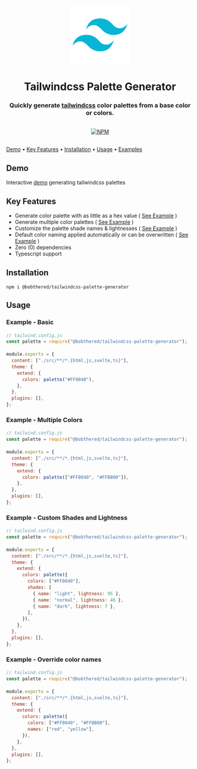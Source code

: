 <div align="center">

<img src="https://raw.githubusercontent.com/bobthered/tailwindcss-palette-generator/main/assets/logo-tailwindcss.png" style="width:10rem">

<h1>Tailwindcss Palette Generator</h1>
<h3>Quickly generate <a href="https://www.tailwindcss.com">tailwindcss</a> color palettes from a base color or colors.</h3>

<div style="padding-top:1rem; padding-bottom:1rem;">
  <a href="https://badge.fury.io/js/%40bobthered%2Ftailwindcss-palette-generator">
    <img src="https://badge.fury.io/js/%40bobthered%2Ftailwindcss-palette-generator.svg"
         alt="NPM">
  </a>
</div>

</div>

[Demo](#demo) • [Key Features](#key-features) • [Installation](#installation) • [Usage](#usage) • [Examples](#examples)

## Demo

Interactive [demo](https://bobthered.github.io/tailwindcss-palette-generator) generating tailwindcss palettes

## Key Features

- Generate color palette with as little as a hex value ( [See Example](#example-1) )
- Generate multiple color palettes ( [See Example](#example-2) )
- Customize the palette shade names & lightnesses ( [See Example](#example-3) )
- Default color naming applied automatically or can be overwritten ( [See Example](#example-4) )
- Zero (0) dependencies
- Typescript support

## Installation

```
npm i @bobthered/tailwindcss-palette-generator
```

## Usage

### Example - Basic<a name="example-1"></a>

```js
// tailwind.config.js
const palette = require("@bobthered/tailwindcss-palette-generator");

module.exports = {
  content: ["./src/**/*.{html,js,svelte,ts}"],
  theme: {
    extend: {
      colors: palette("#FF0040"),
    },
  },
  plugins: [],
};
```

### Example - Multiple Colors<a name="example-2"></a>

```js
// tailwind.config.js
const palette = require("@bobthered/tailwindcss-palette-generator");

module.exports = {
  content: ["./src/**/*.{html,js,svelte,ts}"],
  theme: {
    extend: {
      colors: palette(["#FF0040", "#FFBB00"]),
    },
  },
  plugins: [],
};
```

### Example - Custom Shades and Lightness<a name="example-3"></a>

```js
// tailwind.config.js
const palette = require("@bobthered/tailwindcss-palette-generator");

module.exports = {
  content: ["./src/**/*.{html,js,svelte,ts}"],
  theme: {
    extend: {
      colors: palette({
        colors: ["#FF0040"],
        shades: [
          { name: "light", lightness: 95 },
          { name: "normal", lightness: 46 },
          { name: "dark", lightness: 7 },
        ],
      }),
    },
  },
  plugins: [],
};
```

### Example - Override color names<a name="example-4"></a>

```js
// tailwind.config.js
const palette = require("@bobthered/tailwindcss-palette-generator");

module.exports = {
  content: ["./src/**/*.{html,js,svelte,ts}"],
  theme: {
    extend: {
      colors: palette({
        colors: ["#FF0040", "#FFBB00"],
        names: ["red", "yellow"],
      }),
    },
  },
  plugins: [],
};
```
